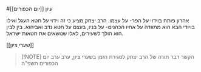#עיון 
[[יום הכפורים]]

אהרון פותח בוידוי על הפר- על עצמו. הרב יצחק מציע כי זה וידוי על חטא העגל
ואילו בויודי הבא הוא מתוודה על אחיו הכהנים- על בניו, בעצם על חטא נדב ואביהוא.
בין לבין הוא הולך לשעירים, לאלו שנושאים את חטאות ישראל.


[[שערי ציון]]

> [!NOTE] הקשר
>דבר תורה של הרב יצחק לסגירת הזמן בשערי ציון, ערב ערב יום הכפורים תשפ"ה
